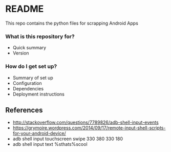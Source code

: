 # README #

This repo contains the python files for scrapping Android Apps

### What is this repository for? ###

* Quick summary
* Version

### How do I get set up? ###

* Summary of set up
* Configuration
* Dependencies
* Deployment instructions


## References ##

* http://stackoverflow.com/questions/7789826/adb-shell-input-events
* https://grymoire.wordpress.com/2014/09/17/remote-input-shell-scripts-for-your-android-device/
* adb shell input touchscreen swipe 330 380 330 180
* adb shell input text %sthats%scool
